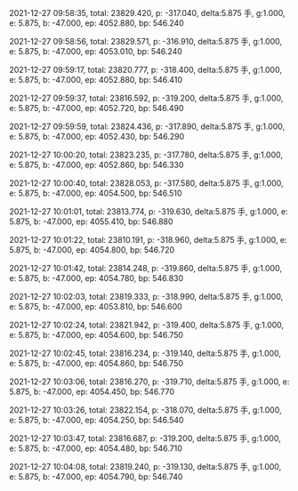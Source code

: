 2021-12-27 09:58:35, total: 23829.420, p: -317.040, delta:5.875 手, g:1.000, e: 5.875, b: -47.000, ep: 4052.880, bp: 546.240

2021-12-27 09:58:56, total: 23829.571, p: -316.910, delta:5.875 手, g:1.000, e: 5.875, b: -47.000, ep: 4053.010, bp: 546.240

2021-12-27 09:59:17, total: 23820.777, p: -318.400, delta:5.875 手, g:1.000, e: 5.875, b: -47.000, ep: 4052.880, bp: 546.410

2021-12-27 09:59:37, total: 23816.592, p: -319.200, delta:5.875 手, g:1.000, e: 5.875, b: -47.000, ep: 4052.720, bp: 546.490

2021-12-27 09:59:59, total: 23824.436, p: -317.890, delta:5.875 手, g:1.000, e: 5.875, b: -47.000, ep: 4052.430, bp: 546.290

2021-12-27 10:00:20, total: 23823.235, p: -317.780, delta:5.875 手, g:1.000, e: 5.875, b: -47.000, ep: 4052.860, bp: 546.330

2021-12-27 10:00:40, total: 23828.053, p: -317.580, delta:5.875 手, g:1.000, e: 5.875, b: -47.000, ep: 4054.500, bp: 546.510

2021-12-27 10:01:01, total: 23813.774, p: -319.630, delta:5.875 手, g:1.000, e: 5.875, b: -47.000, ep: 4055.410, bp: 546.880

2021-12-27 10:01:22, total: 23810.191, p: -318.960, delta:5.875 手, g:1.000, e: 5.875, b: -47.000, ep: 4054.800, bp: 546.720

2021-12-27 10:01:42, total: 23814.248, p: -319.860, delta:5.875 手, g:1.000, e: 5.875, b: -47.000, ep: 4054.780, bp: 546.830

2021-12-27 10:02:03, total: 23819.333, p: -318.990, delta:5.875 手, g:1.000, e: 5.875, b: -47.000, ep: 4053.810, bp: 546.600

2021-12-27 10:02:24, total: 23821.942, p: -319.400, delta:5.875 手, g:1.000, e: 5.875, b: -47.000, ep: 4054.600, bp: 546.750

2021-12-27 10:02:45, total: 23816.234, p: -319.140, delta:5.875 手, g:1.000, e: 5.875, b: -47.000, ep: 4054.860, bp: 546.750

2021-12-27 10:03:06, total: 23816.270, p: -319.710, delta:5.875 手, g:1.000, e: 5.875, b: -47.000, ep: 4054.450, bp: 546.770

2021-12-27 10:03:26, total: 23822.154, p: -318.070, delta:5.875 手, g:1.000, e: 5.875, b: -47.000, ep: 4054.250, bp: 546.540

2021-12-27 10:03:47, total: 23816.687, p: -319.200, delta:5.875 手, g:1.000, e: 5.875, b: -47.000, ep: 4054.480, bp: 546.710

2021-12-27 10:04:08, total: 23819.240, p: -319.130, delta:5.875 手, g:1.000, e: 5.875, b: -47.000, ep: 4054.790, bp: 546.740